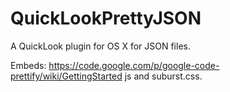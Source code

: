 QuickLookPrettyJSON
===================

A QuickLook plugin for OS X for JSON files. 



Embeds: 
https://code.google.com/p/google-code-prettify/wiki/GettingStarted js and suburst.css. 

